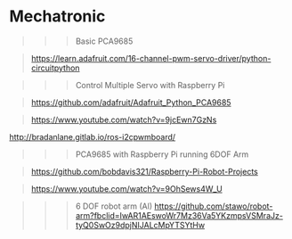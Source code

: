 # Mechatronic
>>>Basic PCA9685

>https://learn.adafruit.com/16-channel-pwm-servo-driver/python-circuitpython

>>>Control Multiple Servo with Raspberry Pi

>https://github.com/adafruit/Adafruit_Python_PCA9685

>https://www.youtube.com/watch?v=9jcEwn7GzNs

http://bradanlane.gitlab.io/ros-i2cpwmboard/

>>> PCA9685 with Raspberry Pi running 6DOF Arm

>https://github.com/bobdavis321/Raspberry-Pi-Robot-Projects

>https://www.youtube.com/watch?v=9OhSews4W_U  

>>>  6 DOF robot arm (Al)
> https://github.com/stawo/robot-arm?fbclid=IwAR1AEswoWr7Mz36Va5YKzmpsVSMraJz-tyQ0SwOz9dpjNIJALcMpYTSYtHw
